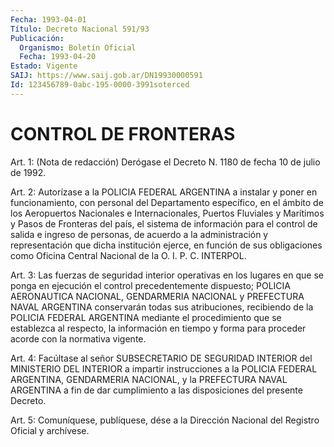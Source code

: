 ```yaml
---
Fecha: 1993-04-01
Título: Decreto Nacional 591/93
Publicación:
  Organismo: Boletín Oficial
  Fecha: 1993-04-20
Estado: Vigente
SAIJ: https://www.saij.gob.ar/DN19930000591
Id: 123456789-0abc-195-0000-3991soterced
---
```

# CONTROL DE FRONTERAS

<a id="1"></a>
Art.  1:  (Nota  de  redacción) Derógase el Decreto N. 1180 de fecha 10 de julio de 1992.

<a id="2"></a>
Art. 2: Autorízase a la POLICIA FEDERAL ARGENTINA a instalar y poner  en funcionamiento, con personal del Departamento específico, en el ámbito  de  los  Aeropuertos  Nacionales  e  Internacionales, Puertos  Fluviales  y Marítimos y Pasos de Fronteras del  país,  el sistema de información  para  el  control  de  salida  e ingreso de personas,  de  acuerdo  a  la  administración y representación  que dicha  institución  ejerce, en función  de  sus  obligaciones  como Oficina Central Nacional de la O. I. P. C. INTERPOL.

<a id="3"></a>
Art.  3:  Las  fuerzas de seguridad interior operativas en los lugares en que se ponga  en  ejecución  el  control precedentemente dispuesto;  POLICIA  AERONAUTICA NACIONAL, GENDARMERIA  NACIONAL  y PREFECTURA  NAVAL ARGENTINA  conservarán  todas  sus  atribuciones, recibiendo de la POLICIA FEDERAL ARGENTINA mediante el procedimiento  que  se  establezca  al  respecto, la información en tiempo  y  forma  para  proceder acorde con la  normativa  vigente.

<a id="4"></a>
Art. 4: Facúltase al señor SUBSECRETARIO DE SEGURIDAD INTERIOR del MINISTERIO  DEL  INTERIOR a impartir instrucciones a la POLICIA FEDERAL ARGENTINA, GENDARMERIA  NACIONAL,  y  la  PREFECTURA  NAVAL ARGENTINA  a  fin  de  dar  cumplimiento  a  las  disposiciones del presente Decreto.

<a id="5"></a>
Art.  5: Comuníquese, publíquese, dése a la Dirección Nacional del Registro Oficial y archívese.
